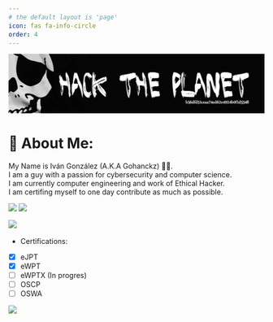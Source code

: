 ```yaml
---
# the default layout is 'page'
icon: fas fa-info-circle
order: 4
---
```



<img src="https://raw.githubusercontent.com/Gohanckz/Banners/master/bannerreadme.jpg" alt="Banner readme Github">

# 💫 About Me:
My Name is Iván González (A.K.A Gohanckz) 👨‍💻.<br>I am a guy with a passion for cybersecurity and computer science.<br>I am currently computer engineering and work of Ethical Hacker.<br>I am certifing myself to one day contribute as much as possible.


![](https://github-readme-stats.vercel.app/api?username=Gohanckz&theme=dark&hide_border=true&include_all_commits=true&count_private=true)
![](https://github-readme-streak-stats.herokuapp.com/?user=Gohanckz&theme=dark&hide_border=true)


![](https://github-profile-trophy.vercel.app/?username=Gohanckz&theme=radical&no-frame=false&no-bg=true&margin-w=4)



- Certifications:
- [x] eJPT     
- [x] eWPT    
- [ ] eWPTX (In progres) 
- [ ] OSCP 
- [ ] OSWA

[![](https://visitcount.itsvg.in/api?id=Gohanckz&icon=0&color=0)](https://visitcount.itsvg.in)
